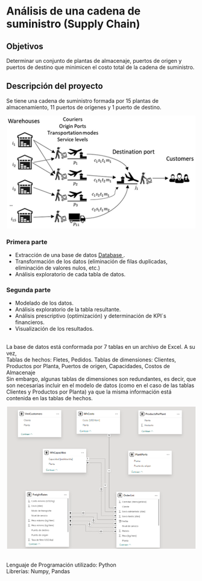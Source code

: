 # Análisis de una cadena de suministro (Supply Chain)
## Objetivos
Determinar un conjunto de plantas de almacenaje, puertos de origen y puertos de destino que minimicen el costo total de la cadena de suministro.

## Descripción del proyecto
Se tiene una cadena de suministro formada por 15 plantas de almacenamiento, 11 puertos de orígenes y 1 puerto de destino. </br>
<p align = "center">
  <img src = "Image.png" width = "500"/>
</p>

### Primera parte
- Extracción de una base de datos <a href = "https://brunel.figshare.com/articles/dataset/Supply_Chain_Logistics_Problem_Dataset/7558679?file=20162015"> Database </a>.
- Transformación de los datos (eliminación de filas duplicadas, eliminación de valores nulos, etc.)
- Análisis exploratorio de cada tabla de datos.

### Segunda parte
- Modelado de los datos.
- Análisis exploratorio de la tabla resultante.
- Análisis prescriptivo (optimización) y determinación de KPI´s financieros.
- Visualización de los resultados.
<br>
La base de datos está conformada por 7 tablas en un archivo de Excel. A su vez,
<br>
Tablas de hechos: Fletes, Pedidos.
Tablas de dimensiones: Clientes, Productos por Planta, Puertos de origen, Capacidades, Costos de Almacenaje
<br>
Sin embargo, algunas tablas de dimensiones son redundantes, es decir, que son necesarias incluir en el modelo de datos (como en el caso de las tablas Clientes y Productos por Planta) ya que la misma información está contenida en las tablas de hechos.

<p align = "center">
  <img src = "Model.png" width = "500"/>
</p>


<br>
Lenguaje de Programación utilizado: Python
<br>
Librerías: Numpy, Pandas
